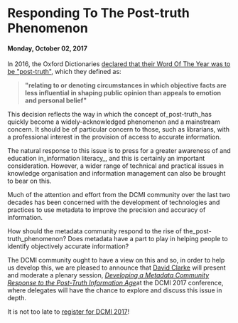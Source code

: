 # Responding To The Post-truth Phenomenon

#### Monday, October 02, 2017

In 2016, the Oxford Dictionaries [declared that their Word Of The Year was to be "post-truth"](https://en.oxforddictionaries.com/word-of-the-year/word-of-the-year-2016), which they defined as:

> **"relating to or denoting circumstances in which objective facts are less influential in shaping public opinion than appeals to emotion and personal belief"**

This decision reflects the way in which the concept of\_post-truth\_has quickly become a widely-acknowledged phenomenon and a mainstream concern. It should be of particular concern to those, such as librarians, with a professional interest in the provision of access to accurate information.

The natural response to this issue is to press for a greater awareness of and education in_information literacy_, and this is certainly an important consideration. However, a wider range of technical and practical issues in knowledge organisation and information management can also be brought to bear on this.

Much of the attention and effort from the DCMI community over the last two decades has been concerned with the development of technologies and practices to use metadata to improve the precision and accuracy of information.

How should the metadata community respond to the rise of the\_post-truth\_phenomenon? Does metadata have a part to play in helping people to identify objectively accurate information?

The DCMI community ought to have a view on this and so, in order to help us develop this, we are pleased to announce that [David Clarke](https://davidclarke.blog/) will present and moderate a plenary session, [_Developing a Metadata Community Response to the Post-Truth Information Age_](http://dcevents.dublincore.org/IntConf/index/pages/view/sp17-postTruth)at the DCMI 2017 conference, where delegates will have the chance to explore and discuss this issue in depth.

It is not too late to [register for DCMI 2017](http://dcevents.dublincore.org/IntConf/index/pages/view/reg17)!

